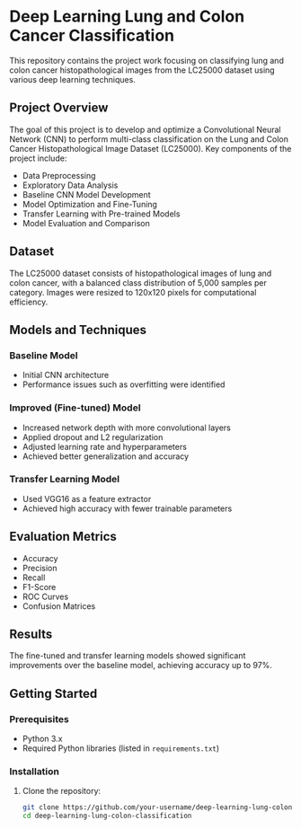 # Deep Learning Lung and Colon Cancer Classification

This repository contains the project work focusing on classifying lung and colon cancer histopathological images from the LC25000 dataset using various deep learning techniques.

## Project Overview

The goal of this project is to develop and optimize a Convolutional Neural Network (CNN) to perform multi-class classification on the Lung and Colon Cancer Histopathological Image Dataset (LC25000). Key components of the project include:

- Data Preprocessing
- Exploratory Data Analysis
- Baseline CNN Model Development
- Model Optimization and Fine-Tuning
- Transfer Learning with Pre-trained Models
- Model Evaluation and Comparison

## Dataset

The LC25000 dataset consists of histopathological images of lung and colon cancer, with a balanced class distribution of 5,000 samples per category. Images were resized to 120x120 pixels for computational efficiency.

## Models and Techniques

### Baseline Model

- Initial CNN architecture
- Performance issues such as overfitting were identified

### Improved (Fine-tuned) Model

- Increased network depth with more convolutional layers
- Applied dropout and L2 regularization
- Adjusted learning rate and hyperparameters
- Achieved better generalization and accuracy

### Transfer Learning Model

- Used VGG16 as a feature extractor
- Achieved high accuracy with fewer trainable parameters

## Evaluation Metrics

- Accuracy
- Precision
- Recall
- F1-Score
- ROC Curves
- Confusion Matrices

## Results

The fine-tuned and transfer learning models showed significant improvements over the baseline model, achieving accuracy up to 97%.

## Getting Started

### Prerequisites

- Python 3.x
- Required Python libraries (listed in `requirements.txt`)

### Installation

1. Clone the repository:
   ```sh
   git clone https://github.com/your-username/deep-learning-lung-colon-classification.git
   cd deep-learning-lung-colon-classification
